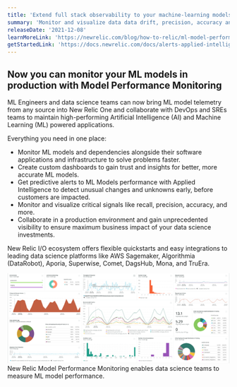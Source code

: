 ```yaml
---
title: 'Extend full stack observability to your machine-learning models'
summary: 'Monitor and visualize data data drift, precision, accuracy and more'
releaseDate: '2021-12-08'
learnMoreLink: 'https://newrelic.com/blog/how-to-relic/ml-model-performance-monitoring'
getStartedLink: 'https://docs.newrelic.com/docs/alerts-applied-intelligence/mlops/get-started/intro-mlops'
---
```


## Now you can monitor your ML models in production with Model Performance Monitoring

ML Engineers and data science teams can now bring ML model telemetry from any source into New Relic One and collaborate with DevOps and SREs teams to maintain high-performing Artificial Intelligence (AI) and Machine Learning (ML) powered applications.

Everything you need in one place:

* Monitor ML models and dependencies alongside their software applications and infrastructure to solve problems faster.
* Create custom dashboards to gain trust and insights for better, more accurate ML models.
* Get predictive alerts to ML Models performance with Applied Intelligence to detect unusual changes and unknowns early, before customers are impacted.
* Monitor and visualize critical signals like recall, precision, accuracy, and more.
* Collaborate in a production environment and gain unprecedented visibility to ensure maximum business impact of your data science investments.

New Relic I/O ecosystem offers flexible quickstarts and easy integrations to leading data science platforms like AWS Sagemaker, Algorithmia (DataRobot), Aporia, Superwise, Comet, DagsHub, Mona, and TruEra.

![Example of ML model performance data in New Relic dashboard](./images/MLOps-whats-new-screen120621.png "Example of ML model performance data in New Relic dashboard")
New Relic Model Performance Monitoring enables data science teams to measure ML model performance.
